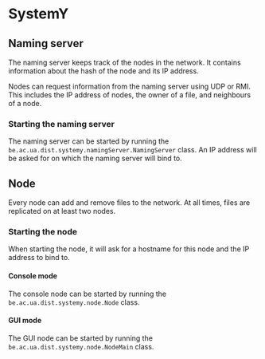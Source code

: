 # SystemY
## Naming server
The naming server keeps track of the nodes in the network. It contains information about the hash of the node and its IP address.

Nodes can request information from the naming server using UDP or RMI. This includes the IP address of nodes, the owner of a file, and neighbours of a node.

### Starting the naming server
The naming server can be started by running the `be.ac.ua.dist.systemy.namingServer.NamingServer` class. An IP address will be asked for on which the naming server will bind to.

## Node
Every node can add and remove files to the network. At all times, files are replicated on at least two nodes.

### Starting the node
When starting the node, it will ask for a hostname for this node and the IP address to bind to.
#### Console mode
The console node can be started by running the `be.ac.ua.dist.systemy.node.Node` class.
#### GUI mode
The GUI node can be started by running the `be.ac.ua.dist.systemy.node.NodeMain` class.

